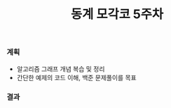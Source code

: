 ﻿---
title: "동계 모각코 5주차"
---

### 계획
  - 알고리즘 그래프 개념 복습 및 정리
  - 간단한 예제의 코드 이해, 백준 문제풀이를 목표

### 결과
  